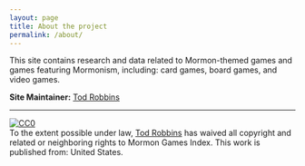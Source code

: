 ```yaml
---
layout: page
title: About the project
permalink: /about/
---
```


This site contains research and data related to Mormon-themed games and games featuring Mormonism, including: card games, board games, and video games.

**Site Maintainer:** [Tod Robbins](https://todrobbins.com)

---

<p xmlns:dct="http://purl.org/dc/terms/" xmlns:vcard="http://www.w3.org/2001/vcard-rdf/3.0#">
  <a rel="license"
     href="http://creativecommons.org/publicdomain/zero/1.0/">
    <img src="http://i.creativecommons.org/p/zero/1.0/88x31.png" style="border-style: none;" alt="CC0" />
  </a>
  <br />
  To the extent possible under law,
  <a rel="dct:publisher"
     href="https://todrobbins.com/mormon-games-index/">
    <span property="dct:title">Tod Robbins</span></a>
  has waived all copyright and related or neighboring rights to
  <span property="dct:title">Mormon Games Index</span>.
This work is published from:
<span property="vcard:Country" datatype="dct:ISO3166"
      content="US" about="https://todrobbins.com/mormon-games-index/">
  United States</span>.
</p>
